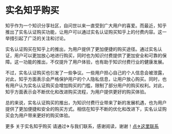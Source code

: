 # 实名知乎购买

知乎作为一个知识分享社区，自问世以来一直受到广大用户的喜爱。而最近，知乎推出了实名认证购买功能，让用户可以通过实名认证购买知乎上的付费内容。这一举措引起了广泛的关注和讨论。

实名认证购买在知乎上的推出，为用户提供了更加便捷的购买途径。通过实名认证，用户可以更加放心地进行购买，同时也为知识付费提供了更加安全和可靠的保障。这一功能的推出，不仅提升了用户体验，也有助于知识付费行业的健康发展。

不过，实名认证购买也引发了一些争议。一些用户担心自己的个人信息会被泄露，对此，知乎方面表示会严格保护用户的个人隐私信息，让用户放心购买。同时，也有用户认为实名认证购买会增加购买的门槛，限制了部分用户的购买权利。对此，知乎方面表示会不断优化和改进购买流程，为用户提供更好的购买体验。

总的来说，实名认证购买的推出，为知识付费行业带来了新的发展机遇，也为用户提供了更加便捷和安全的购买方式。相信在知乎不断的优化和改进下，实名认证购买会为用户带来更好的购买体验。

更多 关于实名知乎购买 请通过✈与我们联系，感谢阅读，谢谢！[点✈这里联系](https://ss.k02.cc)